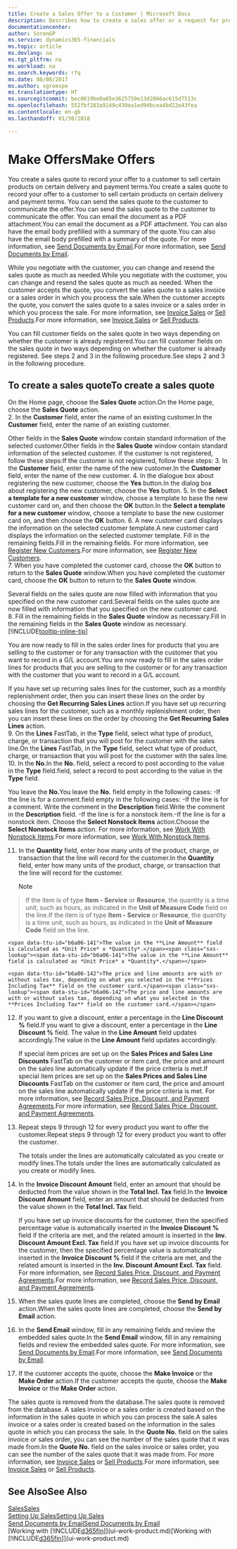 ```yaml
---
title: Create a Sales Offer to a Customer | Microsoft Docs
description: Describes how to create a sales offer or a request for proposal (RFQ) document to record your offer to a customer to sell products under certain terms.
documentationcenter: 
author: SorenGP
ms.service: dynamics365-financials
ms.topic: article
ms.devlang: na
ms.tgt_pltfrm: na
ms.workload: na
ms.search.keywords: rfq
ms.date: 08/08/2017
ms.author: sgroespe
ms.translationtype: HT
ms.sourcegitcommit: bec0619be0a65e3625759e13d2866ac615d7513c
ms.openlocfilehash: 552fbf283a9149c430ea1ed94bcea4bd22e43fea
ms.contentlocale: en-gb
ms.lasthandoff: 01/30/2018

---
```

# <a name="make-offers"></a><span data-ttu-id="b6a06-103">Make Offers</span><span class="sxs-lookup"><span data-stu-id="b6a06-103">Make Offers</span></span>
<span data-ttu-id="b6a06-104">You create a sales quote to record your offer to a customer to sell certain products on certain delivery and payment terms.</span><span class="sxs-lookup"><span data-stu-id="b6a06-104">You create a sales quote to record your offer to a customer to sell certain products on certain delivery and payment terms.</span></span> <span data-ttu-id="b6a06-105">You can send the sales quote to the customer to communicate the offer.</span><span class="sxs-lookup"><span data-stu-id="b6a06-105">You can send the sales quote to the customer to communicate the offer.</span></span> <span data-ttu-id="b6a06-106">You can email the document as a PDF attachment.</span><span class="sxs-lookup"><span data-stu-id="b6a06-106">You can email the document as a PDF attachment.</span></span> <span data-ttu-id="b6a06-107">You can also have the email body prefilled with a summary of the quote.</span><span class="sxs-lookup"><span data-stu-id="b6a06-107">You can also have the email body prefilled with a summary of the quote.</span></span> <span data-ttu-id="b6a06-108">For more information, see [Send Documents by Email](ui-how-send-documents-email.md).</span><span class="sxs-lookup"><span data-stu-id="b6a06-108">For more information, see [Send Documents by Email](ui-how-send-documents-email.md).</span></span>

<span data-ttu-id="b6a06-109">While you negotiate with the customer, you can change and resend the sales quote as much as needed.</span><span class="sxs-lookup"><span data-stu-id="b6a06-109">While you negotiate with the customer, you can change and resend the sales quote as much as needed.</span></span> <span data-ttu-id="b6a06-110">When the customer accepts the quote, you convert the sales quote to a sales invoice or a sales order in which you process the sale.</span><span class="sxs-lookup"><span data-stu-id="b6a06-110">When the customer accepts the quote, you convert the sales quote to a sales invoice or a sales order in which you process the sale.</span></span> <span data-ttu-id="b6a06-111">For more information, see [Invoice Sales](sales-how-invoice-sales.md) or [Sell Products](sales-how-sell-products.md).</span><span class="sxs-lookup"><span data-stu-id="b6a06-111">For more information, see [Invoice Sales](sales-how-invoice-sales.md) or [Sell Products](sales-how-sell-products.md).</span></span>

<span data-ttu-id="b6a06-112">You can fill customer fields on the sales quote in two ways depending on whether the customer is already registered.</span><span class="sxs-lookup"><span data-stu-id="b6a06-112">You can fill customer fields on the sales quote in two ways depending on whether the customer is already registered.</span></span> <span data-ttu-id="b6a06-113">See steps 2 and 3 in the following procedure.</span><span class="sxs-lookup"><span data-stu-id="b6a06-113">See steps 2 and 3 in the following procedure.</span></span>

## <a name="to-create-a-sales-quote"></a><span data-ttu-id="b6a06-114">To create a sales quote</span><span class="sxs-lookup"><span data-stu-id="b6a06-114">To create a sales quote</span></span>
<span data-ttu-id="b6a06-115">On the Home page,  choose the **Sales Quote** action.</span><span class="sxs-lookup"><span data-stu-id="b6a06-115">On the Home page,  choose the **Sales Quote** action.</span></span>  
2. <span data-ttu-id="b6a06-116">In the **Customer** field, enter the name of an existing customer.</span><span class="sxs-lookup"><span data-stu-id="b6a06-116">In the **Customer** field, enter the name of an existing customer.</span></span>

   <span data-ttu-id="b6a06-117">Other fields in the **Sales Quote** window contain standard information of the selected customer.</span><span class="sxs-lookup"><span data-stu-id="b6a06-117">Other fields in the **Sales Quote** window contain standard information of the selected customer.</span></span> <span data-ttu-id="b6a06-118">If the customer is not registered, follow these steps:</span><span class="sxs-lookup"><span data-stu-id="b6a06-118">If the customer is not registered, follow these steps:</span></span>
3. <span data-ttu-id="b6a06-119">In the **Customer** field, enter the name of the new customer.</span><span class="sxs-lookup"><span data-stu-id="b6a06-119">In the **Customer** field, enter the name of the new customer.</span></span>
4. <span data-ttu-id="b6a06-120">In the dialogue box about registering the new customer, choose the **Yes** button.</span><span class="sxs-lookup"><span data-stu-id="b6a06-120">In the dialog box about registering the new customer, choose the **Yes** button.</span></span>
5. <span data-ttu-id="b6a06-121">In the **Select a template for a new customer** window, choose a template to base the new customer card on, and then choose the **OK** button.</span><span class="sxs-lookup"><span data-stu-id="b6a06-121">In the **Select a template for a new customer** window, choose a template to base the new customer card on, and then choose the **OK** button.</span></span>
6. <span data-ttu-id="b6a06-122">A new customer card displays the information on the selected customer template.</span><span class="sxs-lookup"><span data-stu-id="b6a06-122">A new customer card displays the information on the selected customer template.</span></span> <span data-ttu-id="b6a06-123">Fill in the remaining fields.</span><span class="sxs-lookup"><span data-stu-id="b6a06-123">Fill in the remaining fields.</span></span> <span data-ttu-id="b6a06-124">For more information, see [Register New Customers](sales-how-register-new-customers.md).</span><span class="sxs-lookup"><span data-stu-id="b6a06-124">For more information, see [Register New Customers](sales-how-register-new-customers.md).</span></span>  
7. <span data-ttu-id="b6a06-125">When you have completed the customer card, choose the **OK** button to return to the **Sales Quote** window.</span><span class="sxs-lookup"><span data-stu-id="b6a06-125">When you have completed the customer card, choose the **OK** button to return to the **Sales Quote** window.</span></span>

   <span data-ttu-id="b6a06-126">Several fields on the sales quote are now filled with information that you specified on the new customer card.</span><span class="sxs-lookup"><span data-stu-id="b6a06-126">Several fields on the sales quote are now filled with information that you specified on the new customer card.</span></span>  
8. <span data-ttu-id="b6a06-127">Fill in the remaining fields in the **Sales Quote** window as necessary.</span><span class="sxs-lookup"><span data-stu-id="b6a06-127">Fill in the remaining fields in the **Sales Quote** window as necessary.</span></span> [!INCLUDE[tooltip-inline-tip](includes/tooltip-inline-tip_md.md)]  

<span data-ttu-id="b6a06-128">You are now ready to fill in the sales order lines for products that you are selling to the customer or for any transaction with the customer that you want to record in a G/L account.</span><span class="sxs-lookup"><span data-stu-id="b6a06-128">You are now ready to fill in the sales order lines for products that you are selling to the customer or for any transaction with the customer that you want to record in a G/L account.</span></span>   

<span data-ttu-id="b6a06-129">If you have set up recurring sales lines for the customer, such as a monthly replenishment order, then you can insert these lines on the order by choosing the **Get Recurring Sales Lines** action.</span><span class="sxs-lookup"><span data-stu-id="b6a06-129">If you have set up recurring sales lines for the customer, such as a monthly replenishment order, then you can insert these lines on the order by choosing the **Get Recurring Sales Lines** action.</span></span>  
9. <span data-ttu-id="b6a06-130">On the **Lines** FastTab, in the **Type** field, select what type of product, charge, or transaction that you will post for the customer with the sales line.</span><span class="sxs-lookup"><span data-stu-id="b6a06-130">On the **Lines** FastTab, in the **Type** field, select what type of product, charge, or transaction that you will post for the customer with the sales line.</span></span>
10. <span data-ttu-id="b6a06-131">In the **No.**</span><span class="sxs-lookup"><span data-stu-id="b6a06-131">In the **No.**</span></span> <span data-ttu-id="b6a06-132">field, select a record to post according to the value in the **Type** field.</span><span class="sxs-lookup"><span data-stu-id="b6a06-132">field, select a record to post according to the value in the **Type** field.</span></span>

 <span data-ttu-id="b6a06-133">You leave the **No.**</span><span class="sxs-lookup"><span data-stu-id="b6a06-133">You leave the **No.**</span></span> <span data-ttu-id="b6a06-134">field empty in the following cases: -If the line is for a comment.</span><span class="sxs-lookup"><span data-stu-id="b6a06-134">field empty in the following cases: -If the line is for a comment.</span></span> <span data-ttu-id="b6a06-135">Write the comment in the **Description** field.</span><span class="sxs-lookup"><span data-stu-id="b6a06-135">Write the comment in the **Description** field.</span></span>
 <span data-ttu-id="b6a06-136">-If the line is for a nonstock item.</span><span class="sxs-lookup"><span data-stu-id="b6a06-136">-If the line is for a nonstock item.</span></span> <span data-ttu-id="b6a06-137">Choose the **Select Nonstock Items** action.</span><span class="sxs-lookup"><span data-stu-id="b6a06-137">Choose the **Select Nonstock Items** action.</span></span> <span data-ttu-id="b6a06-138">For more information, see [Work With Nonstock Items](inventory-how-work-nonstock-items.md).</span><span class="sxs-lookup"><span data-stu-id="b6a06-138">For more information, see [Work With Nonstock Items](inventory-how-work-nonstock-items.md).</span></span>

11. <span data-ttu-id="b6a06-139">In the **Quantity** field, enter how many units of the product, charge, or transaction that the line will record for the customer.</span><span class="sxs-lookup"><span data-stu-id="b6a06-139">In the **Quantity** field, enter how many units of the product, charge, or transaction that the line will record for the customer.</span></span>

    > [!NOTE]  
>   <span data-ttu-id="b6a06-140">If the item is of type **Item - Service** or **Resource**, the quantity is a time unit, such as hours, as indicated in the **Unit of Measure Code** field on the line.</span><span class="sxs-lookup"><span data-stu-id="b6a06-140">If the item is of type **Item - Service** or **Resource**, the quantity is a time unit, such as hours, as indicated in the **Unit of Measure Code** field on the line.</span></span>  

    <span data-ttu-id="b6a06-141">The value in the **Line Amount** field is calculated as *Unit Price* x *Quantity*.</span><span class="sxs-lookup"><span data-stu-id="b6a06-141">The value in the **Line Amount** field is calculated as *Unit Price* x *Quantity*.</span></span>  

    <span data-ttu-id="b6a06-142">The price and line amounts are with or without sales tax, depending on what you selected in the **Prices Including Tax** field on the customer card.</span><span class="sxs-lookup"><span data-stu-id="b6a06-142">The price and line amounts are with or without sales tax, depending on what you selected in the **Prices Including Tax** field on the customer card.</span></span>  
12. <span data-ttu-id="b6a06-143">If you want to give a discount, enter a percentage in the **Line Discount %** field.</span><span class="sxs-lookup"><span data-stu-id="b6a06-143">If you want to give a discount, enter a percentage in the **Line Discount %** field.</span></span> <span data-ttu-id="b6a06-144">The value in the **Line Amount** field updates accordingly.</span><span class="sxs-lookup"><span data-stu-id="b6a06-144">The value in the **Line Amount** field updates accordingly.</span></span>  

    <span data-ttu-id="b6a06-145">If special item prices are set up on the **Sales Prices and Sales Line Discounts** FastTab on the customer or item card, the price and amount on the sales line automatically update if the price criteria is met.</span><span class="sxs-lookup"><span data-stu-id="b6a06-145">If special item prices are set up on the **Sales Prices and Sales Line Discounts** FastTab on the customer or item card, the price and amount on the sales line automatically update if the price criteria is met.</span></span> <span data-ttu-id="b6a06-146">For more information, see [Record Sales Price, Discount, and Payment Agreements](sales-how-record-sales-price-discount-payment-agreements.md).</span><span class="sxs-lookup"><span data-stu-id="b6a06-146">For more information, see [Record Sales Price, Discount, and Payment Agreements](sales-how-record-sales-price-discount-payment-agreements.md).</span></span>  
13. <span data-ttu-id="b6a06-147">Repeat steps 9 through 12 for every product you want to offer the customer.</span><span class="sxs-lookup"><span data-stu-id="b6a06-147">Repeat steps 9 through 12 for every product you want to offer the customer.</span></span>  

    <span data-ttu-id="b6a06-148">The totals under the lines are automatically calculated as you create or modify lines.</span><span class="sxs-lookup"><span data-stu-id="b6a06-148">The totals under the lines are automatically calculated as you create or modify lines.</span></span>  
14. <span data-ttu-id="b6a06-149">In the **Invoice Discount Amount** field, enter an amount that should be deducted from the value shown in the **Total Incl. Tax** field.</span><span class="sxs-lookup"><span data-stu-id="b6a06-149">In the **Invoice Discount Amount** field, enter an amount that should be deducted from the value shown in the **Total Incl. Tax** field.</span></span>

    <span data-ttu-id="b6a06-150">If you have set up invoice discounts for the customer, then the specified percentage value is automatically inserted in the **Invoice Discount %** field if the criteria are met, and the related amount is inserted in the **Inv. Discount Amount Excl. Tax** field.</span><span class="sxs-lookup"><span data-stu-id="b6a06-150">If you have set up invoice discounts for the customer, then the specified percentage value is automatically inserted in the **Invoice Discount %** field if the criteria are met, and the related amount is inserted in the **Inv. Discount Amount Excl. Tax** field.</span></span> <span data-ttu-id="b6a06-151">For more information, see [Record Sales Price, Discount, and Payment Agreements](sales-how-record-sales-price-discount-payment-agreements.md).</span><span class="sxs-lookup"><span data-stu-id="b6a06-151">For more information, see [Record Sales Price, Discount, and Payment Agreements](sales-how-record-sales-price-discount-payment-agreements.md).</span></span>
15. <span data-ttu-id="b6a06-152">When the sales quote lines are completed, choose the **Send by Email** action.</span><span class="sxs-lookup"><span data-stu-id="b6a06-152">When the sales quote lines are completed, choose the **Send by Email** action.</span></span>
16. <span data-ttu-id="b6a06-153">In the **Send Email** window, fill in any remaining fields and review the embedded sales quote.</span><span class="sxs-lookup"><span data-stu-id="b6a06-153">In the **Send Email** window, fill in any remaining fields and review the embedded sales quote.</span></span> <span data-ttu-id="b6a06-154">For more information, see [Send Documents by Email](ui-how-send-documents-email.md).</span><span class="sxs-lookup"><span data-stu-id="b6a06-154">For more information, see [Send Documents by Email](ui-how-send-documents-email.md).</span></span>
17. <span data-ttu-id="b6a06-155">If the customer accepts the quote, choose the **Make Invoice** or the **Make Order** action.</span><span class="sxs-lookup"><span data-stu-id="b6a06-155">If the customer accepts the quote, choose the **Make Invoice** or the **Make Order** action.</span></span>

<span data-ttu-id="b6a06-156">The sales quote is removed from the database.</span><span class="sxs-lookup"><span data-stu-id="b6a06-156">The sales quote is removed from the database.</span></span> <span data-ttu-id="b6a06-157">A sales invoice or a sales order is created based on the information in the sales quote in which you can process the sale.</span><span class="sxs-lookup"><span data-stu-id="b6a06-157">A sales invoice or a sales order is created based on the information in the sales quote in which you can process the sale.</span></span> <span data-ttu-id="b6a06-158">In the **Quote No.** field on the sales invoice or sales order, you can see the number of the sales quote that it was made from.</span><span class="sxs-lookup"><span data-stu-id="b6a06-158">In the **Quote No.** field on the sales invoice or sales order, you can see the number of the sales quote that it was made from.</span></span> <span data-ttu-id="b6a06-159">For more information, see [Invoice Sales](sales-how-invoice-sales.md) or [Sell Products](sales-how-sell-products.md).</span><span class="sxs-lookup"><span data-stu-id="b6a06-159">For more information, see [Invoice Sales](sales-how-invoice-sales.md) or [Sell Products](sales-how-sell-products.md).</span></span>

## <a name="see-also"></a><span data-ttu-id="b6a06-160">See Also</span><span class="sxs-lookup"><span data-stu-id="b6a06-160">See Also</span></span>
[<span data-ttu-id="b6a06-161">Sales</span><span class="sxs-lookup"><span data-stu-id="b6a06-161">Sales</span></span>](sales-manage-sales.md)  
[<span data-ttu-id="b6a06-162">Setting Up Sales</span><span class="sxs-lookup"><span data-stu-id="b6a06-162">Setting Up Sales</span></span>](sales-setup-sales.md)  
[<span data-ttu-id="b6a06-163">Send Documents by Email</span><span class="sxs-lookup"><span data-stu-id="b6a06-163">Send Documents by Email</span></span>](ui-how-send-documents-email.md)  
<span data-ttu-id="b6a06-164">[Working with [!INCLUDE[d365fin](includes/d365fin_md.md)]](ui-work-product.md)</span><span class="sxs-lookup"><span data-stu-id="b6a06-164">[Working with [!INCLUDE[d365fin](includes/d365fin_md.md)]](ui-work-product.md)</span></span>

